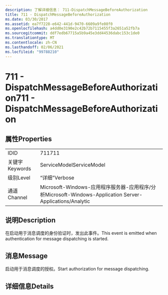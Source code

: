 ```yaml
---
description: 了解详细信息： 711-DispatchMessageBeforeAuthorization
title: 711 - DispatchMessageBeforeAuthorization
ms.date: 03/30/2017
ms.assetid: ea7f7228-e642-441d-9470-6609a9fe08f0
ms.openlocfilehash: a4dd0e3190e2c42b72b7115455f3a2651a52fb7a
ms.sourcegitcommit: ddf7edb67715a5b9a45e3dd44536dabc153c1de0
ms.translationtype: MT
ms.contentlocale: zh-CN
ms.lasthandoff: 02/06/2021
ms.locfileid: "99788210"
---
```

# <a name="711---dispatchmessagebeforeauthorization"></a><span data-ttu-id="c2a9a-103">711 - DispatchMessageBeforeAuthorization</span><span class="sxs-lookup"><span data-stu-id="c2a9a-103">711 - DispatchMessageBeforeAuthorization</span></span>

## <a name="properties"></a><span data-ttu-id="c2a9a-104">属性</span><span class="sxs-lookup"><span data-stu-id="c2a9a-104">Properties</span></span>  
  
|||  
|-|-|  
|<span data-ttu-id="c2a9a-105">ID</span><span class="sxs-lookup"><span data-stu-id="c2a9a-105">ID</span></span>|<span data-ttu-id="c2a9a-106">711</span><span class="sxs-lookup"><span data-stu-id="c2a9a-106">711</span></span>|  
|<span data-ttu-id="c2a9a-107">关键字</span><span class="sxs-lookup"><span data-stu-id="c2a9a-107">Keywords</span></span>|<span data-ttu-id="c2a9a-108">ServiceModel</span><span class="sxs-lookup"><span data-stu-id="c2a9a-108">ServiceModel</span></span>|  
|<span data-ttu-id="c2a9a-109">级别</span><span class="sxs-lookup"><span data-stu-id="c2a9a-109">Level</span></span>|<span data-ttu-id="c2a9a-110">“详细”</span><span class="sxs-lookup"><span data-stu-id="c2a9a-110">Verbose</span></span>|  
|<span data-ttu-id="c2a9a-111">通道</span><span class="sxs-lookup"><span data-stu-id="c2a9a-111">Channel</span></span>|<span data-ttu-id="c2a9a-112">Microsoft-Windows-应用程序服务器-应用程序/分析</span><span class="sxs-lookup"><span data-stu-id="c2a9a-112">Microsoft-Windows-Application Server-Applications/Analytic</span></span>|  
  
## <a name="description"></a><span data-ttu-id="c2a9a-113">说明</span><span class="sxs-lookup"><span data-stu-id="c2a9a-113">Description</span></span>  

 <span data-ttu-id="c2a9a-114">在启动用于消息调度的身份验证时，发出此事件。</span><span class="sxs-lookup"><span data-stu-id="c2a9a-114">This event is emitted when authentication for message dispatching is started.</span></span>  
  
## <a name="message"></a><span data-ttu-id="c2a9a-115">消息</span><span class="sxs-lookup"><span data-stu-id="c2a9a-115">Message</span></span>  

 <span data-ttu-id="c2a9a-116">启动用于消息调度的授权。</span><span class="sxs-lookup"><span data-stu-id="c2a9a-116">Start authorization for message dispatching.</span></span>  
  
## <a name="details"></a><span data-ttu-id="c2a9a-117">详细信息</span><span class="sxs-lookup"><span data-stu-id="c2a9a-117">Details</span></span>
